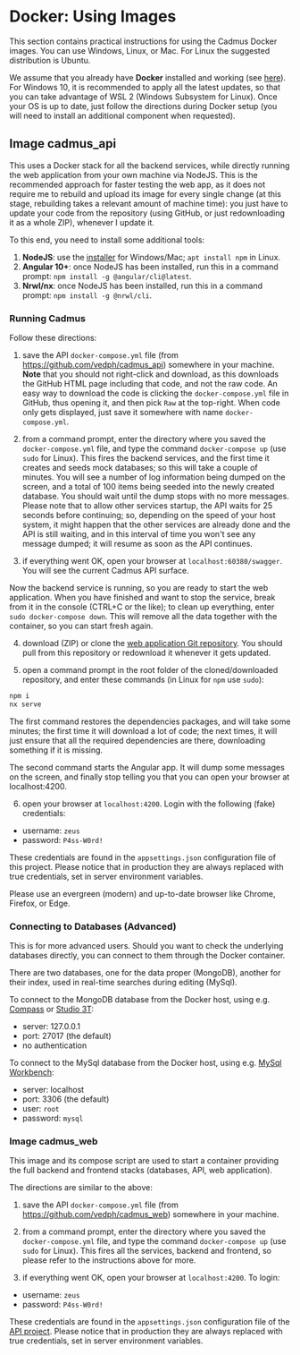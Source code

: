 # Docker: Using Images

This section contains practical instructions for using the Cadmus Docker images. You can use Windows, Linux, or Mac. For Linux the suggested distribution is Ubuntu.

We assume that you already have **Docker** installed and working (see [here](./docker-setup.md)). For Windows 10, it is recommended to apply all the latest updates, so that you can take advantage of WSL 2 (Windows Subsystem for Linux). Once your OS is up to date, just follow the directions during Docker setup (you will need to install an additional component when requested).

## Image cadmus_api

This uses a Docker stack for all the backend services, while directly running the web application from your own machine via NodeJS. This is the recommended approach for faster testing the web app, as it does not require me to rebuild and upload its image for every single change (at this stage, rebuilding takes a relevant amount of machine time): you just have to update your code from the repository (using GitHub, or just redownloading it as a whole ZIP), whenever I update it.

To this end, you need to install some additional tools:

1. **NodeJS**: use the [installer](https://nodejs.org/en/download/) for Windows/Mac; `apt install npm` in Linux.
2. **Angular 10+**: once NodeJS has been installed, run this in a command prompt: `npm install -g @angular/cli@latest`.
3. **Nrwl/nx**: once NodeJS has been installed, run this in a command prompt: `npm install -g @nrwl/cli`.

### Running Cadmus

Follow these directions:

1. save the API `docker-compose.yml` file (from <https://github.com/vedph/cadmus_api>) somewhere in your machine. **Note** that you should not right-click and download, as this downloads the GitHub HTML page including that code, and not the raw code. An easy way to download the code is clicking the `docker-compose.yml` file in GitHub, thus opening it, and then pick `Raw` at the top-right. When code only gets displayed, just save it somewhere with name `docker-compose.yml`.

2. from a command prompt, enter the directory where you saved the `docker-compose.yml` file, and type the command `docker-compose up` (use `sudo` for Linux). This fires the backend services, and the first time it creates and seeds mock databases; so this will take a couple of minutes. You will see a number of log information being dumped on the screen, and a total of 100 items being seeded into the newly created database. You should wait until the dump stops with no more messages. Please note that to allow other services startup, the API waits for 25 seconds before continuing; so, depending on the speed of your host system, it might happen that the other services are already done and the API is still waiting, and in this interval of time you won't see any message dumped; it will resume as soon as the API continues.

3. if everything went OK, open your browser at `localhost:60380/swagger`. You will see the current Cadmus API surface.

Now the backend service is running, so you are ready to start the web application. When you have finished and want to stop the service, break from it in the console (CTRL+C or the like); to clean up everything, enter `sudo docker-compose down`. This will remove all the data together with the container, so you can start fresh again.

4. download (ZIP) or clone the [web application Git repository](https://github.com/vedph/cadmus_web). You should pull from this repository or redownload it whenever it gets updated.

5. open a command prompt in the root folder of the cloned/downloaded repository, and enter these commands (in Linux for `npm` use `sudo`):

```bash
npm i
nx serve
```

The first command restores the dependencies packages, and will take some minutes; the first time it will download a lot of code; the next times, it will just ensure that all the required dependencies are there, downloading something if it is missing.

The second command starts the Angular app. It will dump some messages on the screen, and finally stop telling you that you can open your browser at localhost:4200.

6. open your browser at `localhost:4200`. Login with the following (fake) credentials:

- username: `zeus`
- password: `P4ss-W0rd!`

These credentials are found in the `appsettings.json` configuration file of this project. Please notice that in production they are always replaced with true credentials, set in server environment variables.

Please use an evergreen (modern) and up-to-date browser like Chrome, Firefox, or Edge.

### Connecting to Databases (Advanced)

This is for more advanced users. Should you want to check the underlying databases directly, you can connect to them through the Docker container.

There are two databases, one for the data proper (MongoDB), another for their index, used in real-time searches during editing (MySql).

To connect to the MongoDB database from the Docker host, using e.g. [Compass](https://www.mongodb.com/download-center?jmp=nav#compass>) or [Studio 3T](https://studio3t.com/download/):

- server: 127.0.0.1
- port: 27017 (the default)
- no authentication

To connect to the MySql database from the Docker host, using e.g. [MySql Workbench](https://dev.mysql.com/downloads/workbench/):

- server: localhost
- port: 3306 (the default)
- user: `root`
- password: `mysql`

### Image cadmus_web

This image and its compose script are used to start a container providing the full backend and frontend stacks (databases, API, web application).

The directions are similar to the above:

1. save the API `docker-compose.yml` file (from <https://github.com/vedph/cadmus_web>) somewhere in your machine.

2. from a command prompt, enter the directory where you saved the `docker-compose.yml` file, and type the command `docker-compose up` (use `sudo` for Linux). This fires all the services, backend and frontend, so please refer to the instructions above for more.

3. if everything went OK, open your browser at `localhost:4200`. To login:

- username: `zeus`
- password: `P4ss-W0rd!`

These credentials are found in the `appsettings.json` configuration file of the [API project](https://github.com/vedph/cadmus_api). Please notice that in production they are always replaced with true credentials, set in server environment variables.
